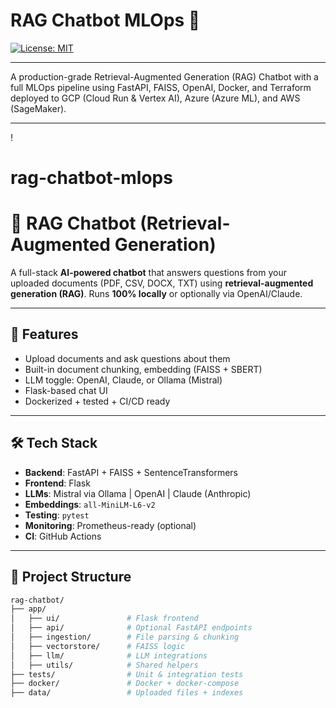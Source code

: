 # RAG Chatbot MLOps 🚀

[![License: MIT](https://img.shields.io/badge/License-MIT-yellow.svg)](https://opensource.org/licenses/MIT)
<!-- [![Build Status](https://github.com/maduoma/rag_chatbot_mlops/actions/workflows/ci.yml/badge.svg)](https://github.com/maduoma/rag_chatbot_mlops/actions)
![Made with Python](https://img.shields.io/badge/Made%20with-Python-1f425f.svg)
[![Issues](https://img.shields.io/github/issues/maduoma/rag_chatbot_mlops.svg)](https://github.com/maduoma/rag_chatbot_mlops/issues)
[![GitHub stars](https://img.shields.io/github/stars/maduoma/rag_chatbot_mlops.svg)](https://github.com/maduoma/rag_chatbot_mlops/stargazers) -->

---

A production-grade Retrieval-Augmented Generation (RAG) Chatbot with a full MLOps pipeline using FastAPI, FAISS, OpenAI, Docker, and Terraform deployed to GCP (Cloud Run & Vertex AI), Azure (Azure ML), and AWS (SageMaker).

---

!


# rag-chatbot-mlops

# 🧠 RAG Chatbot (Retrieval-Augmented Generation)

A full-stack **AI-powered chatbot** that answers questions from your uploaded documents (PDF, CSV, DOCX, TXT) using **retrieval-augmented generation (RAG)**. Runs **100% locally** or optionally via OpenAI/Claude.

---

## 🚀 Features

- Upload documents and ask questions about them
- Built-in document chunking, embedding (FAISS + SBERT)
- LLM toggle: OpenAI, Claude, or Ollama (Mistral)
- Flask-based chat UI
- Dockerized + tested + CI/CD ready

---

## 🛠️ Tech Stack

- **Backend**: FastAPI + FAISS + SentenceTransformers
- **Frontend**: Flask
- **LLMs**: Mistral via Ollama | OpenAI | Claude (Anthropic)
- **Embeddings**: `all-MiniLM-L6-v2`
- **Testing**: `pytest`
- **Monitoring**: Prometheus-ready (optional)
- **CI**: GitHub Actions

---

## 📁 Project Structure

```bash
rag-chatbot/
├── app/
│   ├── ui/               # Flask frontend
│   ├── api/              # Optional FastAPI endpoints
│   ├── ingestion/        # File parsing & chunking
│   ├── vectorstore/      # FAISS logic
│   ├── llm/              # LLM integrations
│   ├── utils/            # Shared helpers
├── tests/                # Unit & integration tests
├── docker/               # Docker + docker-compose
├── data/                 # Uploaded files + indexes
